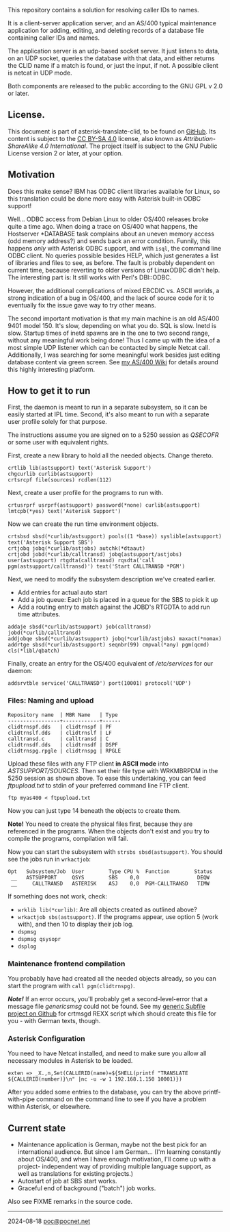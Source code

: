This repository contains a solution for resolving caller IDs to names.

It is a client-server application server, and an AS/400 typical maintenance application for adding, editing, and deleting records of a database file containing caller IDs and names.

The application server is an udp-based socket server. It just listens to data, on an UDP socket, queries the database with that data, and either returns the CLID name if a match is found, or just the input, if not. A possible client is netcat in UDP mode.

Both components are released to the public according to the GNU GPL v 2.0 or later.

## License.
This document is part of asterisk-translate-clid, to be found on [GitHub](https://github.com/PoC-dev/asterisk-translate-clid). Its content is subject to the [CC BY-SA 4.0](https://creativecommons.org/licenses/by-sa/4.0/) license, also known as *Attribution-ShareAlike 4.0 International*. The project itself is subject to the GNU Public License version 2 or later, at your option.

## Motivation
Does this make sense? IBM has ODBC client libraries available for Linux, so this translation could be done more easy with Asterisk built-in ODBC support!

Well... ODBC access from Debian Linux to older OS/400 releases broke quite a time ago. When doing a trace on OS/400 what happens, the Hostserver *DATABASE task complains about an uneven memory access (odd memory address?) and sends back an error condition. Funnily, this happens *only* with Asterisk ODBC support, and with `isql`, the command line ODBC client. No queries possible besides HELP, which just generates a list of libraries and files to see, as before. The fault is probably dependent on current time, because reverting to older versions of LinuxODBC didn't help. The interesting part is: It still works with Perl's DBI::ODBC.

However, the additional complications of mixed EBCDIC vs. ASCII worlds, a strong indication of a bug in OS/400, and the lack of source code for it to eventually fix the issue gave way to try other means.

The second important motivation is that my main machine is an old AS/400 9401 model 150. It's slow, depending on what you do. SQL is slow. Inetd is slow. Startup times of inetd spawns are in the one to two second range, without any meaningful work being done! Thus I came up with the idea of a most simple UDP listener which can be contacted by simple Netcat call. Additionally, I was searching for some meaningful work besides just editing database content via green screen. See [my AS/400 Wiki](https://try-as400.pocnet.net) for details around this highly interesting platform.

## How to get it to run
First, the daemon is meant to run in a separate subsystem, so it can be easily started at IPL time. Second, it's also meant to run with a separate user profile solely for that purpose.

The instructions assume you are signed on to a 5250 session as *QSECOFR* or some user with equivalent rights.

First, create a new library to hold all the needed objects. Change thereto.
```
crtlib lib(astsupport) text('Asterisk Support')
chgcurlib curlib(astsupport)
crtsrcpf file(sources) rcdlen(112)
```
Next, create a user profile for the programs to run with. 
```
crtusrprf usrprf(astsupport) password(*none) curlib(astsupport) lmtcpb(*yes) text('Asterisk Support')
```
Now we can create the run time environment objects.
```
crtsbsd sbsd(*curlib/astsupport) pools((1 *base)) syslible(astsupport) text('Asterisk Support SBS')
crtjobq jobq(*curlib/astjobs) autchk(*dtaaut)
crtjobd jobd(*curlib/calltransd) jobq(astsupport/astjobs) user(astsupport) rtgdta(calltransd) rqsdta('call pgm(astsupport/calltransd)') text('Start CALLTRANSD *PGM') 
```
Next, we need to modify the subsystem description we've created earlier.
- Add entries for actual auto start
- Add a job queue: Each job is placed in a queue for the SBS to pick it up
- Add a routing entry to match against the JOBD's RTGDTA to add run time attributes.
```
addaje sbsd(*curlib/astsupport) job(calltransd) jobd(*curlib/calltransd)
addjobqe sbsd(*curlib/astsupport) jobq(*curlib/astjobs) maxact(*nomax)
addrtge sbsd(*curlib/astsupport) seqnbr(99) cmpval(*any) pgm(qcmd) cls(*libl/qbatch)
```
Finally, create an entry for the OS/400 equivalent of */etc/services* for our daemon:
```
addsrvtble service('CALLTRANSD') port(10001) protocol('UDP')
```

### Files: Naming and upload
```
Repository name  | MBR Name   | Type 
-----------------+------------+------
clidtrnspf.dds   | clidtrnspf | PF
clidtrnslf.dds   | clidtrnslf | LF
calltransd.c     | calltransd | C
clidtrnsdf.dds   | clidtrnsdf | DSPF
clidtrnspg.rpgle | clidtrnspg | RPGLE
```
Upload these files with any FTP client **in ASCII mode** into *ASTSUPPORT/SOURCES*. Then set their file type with WRKMBRPDM in the 5250 session as shown above. To ease this undertaking, you can feed *ftpupload.txt* to stdin of your preferred command line FTP client.
```
ftp myas400 < ftpupload.txt
```
Now you can just type 14 beneath the objects to create them.

**Note!** You need to create the physical files first, because they are referenced in the programs. When the objects don't exist and you try to compile the programs, compilation will fail.

Now you can start the subsystem with `strsbs sbsd(astsupport)`. You should see the jobs run in `wrkactjob`:
```
Opt   Subsystem/Job  User        Type CPU %  Function        Status
 __   ASTSUPPORT     QSYS        SBS    0,0                   DEQW 
 __     CALLTRANSD   ASTERISK    ASJ    0,0  PGM-CALLTRANSD   TIMW  
```
If something does not work, check:
- `wrklib lib(*curlib)`: Are all objects created as outlined above?
- `wrkactjob sbs(astsupport)`. If the programs appear, use option 5 (work with), and then 10 to display their job log.
- `dspmsg`
- `dspmsg qsysopr`
- `dsplog`

### Maintenance frontend compilation
You probably have had created all the needed objects already, so you can start the program with `call pgm(clidtrnspg)`.

***Note!*** If an error occurs, you'll probably get a second-level-error that a message file *genericsmsg* could not be found. See my [generic Subfile project on Github](https://github.com/PoC-dev/as400-sfltemplates) for crtmsgd REXX script which should create this file for you - with German texts, though.

### Asterisk Configuration
You need to have Netcat installed, and need to make sure you allow all necessary modules in Asterisk to be loaded.
```
exten => _X.,n,Set(CALLERID(name)=${SHELL(printf "TRANSLATE ${CALLERID(number)}\n" |nc -u -w 1 192.168.1.150 10001)})
```

After you added some entries to the database, you can try the above printf-with-pipe command on the command line to see if you have a problem within Asterisk, or elsewhere.

## Current state
- Maintenance application is German, maybe not the best pick for an international audience. But since I am German... (I'm learning constantly about OS/400, and when I have enough motivation, I'll come up with a project- independent way of providing multiple language support, as well as translations for existing projects.)
- Autostart of job at SBS start works.
- Graceful end of background ("batch") job works.

Also see FIXME remarks in the source code.

----

2024-08-18 poc@pocnet.net 
